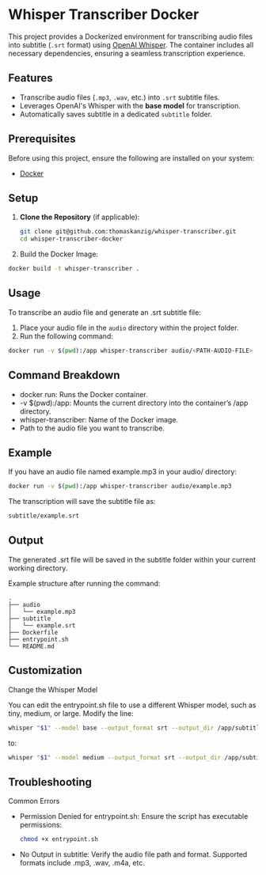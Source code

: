 # Whisper Transcriber Docker

This project provides a Dockerized environment for transcribing audio files into subtitle (`.srt` format) using [OpenAI Whisper](https://github.com/openai/whisper). The container includes all necessary dependencies, ensuring a seamless transcription experience.

## Features

- Transcribe audio files (`.mp3`, `.wav`, etc.) into `.srt` subtitle files.
- Leverages OpenAI's Whisper with the **base model** for transcription.
- Automatically saves subtitle in a dedicated `subtitle` folder.

## Prerequisites

Before using this project, ensure the following are installed on your system:
- [Docker](https://www.docker.com/)

## Setup

1. **Clone the Repository** (if applicable):
   ```bash
   git clone git@github.com:thomaskanzig/whisper-transcriber.git
   cd whisper-transcriber-docker
   ```  

2.	Build the Docker Image:
   ```bash
   docker build -t whisper-transcriber .
   ```   

## Usage

To transcribe an audio file and generate an .srt subtitle file:

1.	Place your audio file in the `audio` directory within the project folder.
2.	Run the following command:
   ```bash
   docker run -v $(pwd):/app whisper-transcriber audio/<PATH-AUDIO-FILE>
   ```

## Command Breakdown

- docker run: Runs the Docker container.  
- -v $(pwd):/app: Mounts the current directory into the container’s /app directory.  
- whisper-transcriber: Name of the Docker image.  
- <PATH-AUDIO-FILE> Path to the audio file you want to transcribe.  

## Example

If you have an audio file named example.mp3 in your audio/ directory:

   ```bash
   docker run -v $(pwd):/app whisper-transcriber audio/example.mp3
   ```

The transcription will save the subtitle file as:

   ```bash
   subtitle/example.srt
   ```

## Output

The generated .srt file will be saved in the subtitle folder within your current working directory.

Example structure after running the command:

   ```
   .
   ├── audio
   │   └── example.mp3
   ├── subtitle
   │   └── example.srt
   ├── Dockerfile
   ├── entrypoint.sh
   └── README.md
   ```

## Customization

Change the Whisper Model

You can edit the entrypoint.sh file to use a different Whisper model, such as tiny, medium, or large. Modify the line:
    
   ```bash
   whisper "$1" --model base --output_format srt --output_dir /app/subtitle
   ```

to:
    
   ```bash
   whisper "$1" --model medium --output_format srt --output_dir /app/subtitle
   ``` 

## Troubleshooting

Common Errors

- Permission Denied for entrypoint.sh:
Ensure the script has executable permissions:
   ```bash
   chmod +x entrypoint.sh
   ```

- No Output in subtitle:
Verify the audio file path and format. Supported formats include .mp3, .wav, .m4a, etc.


